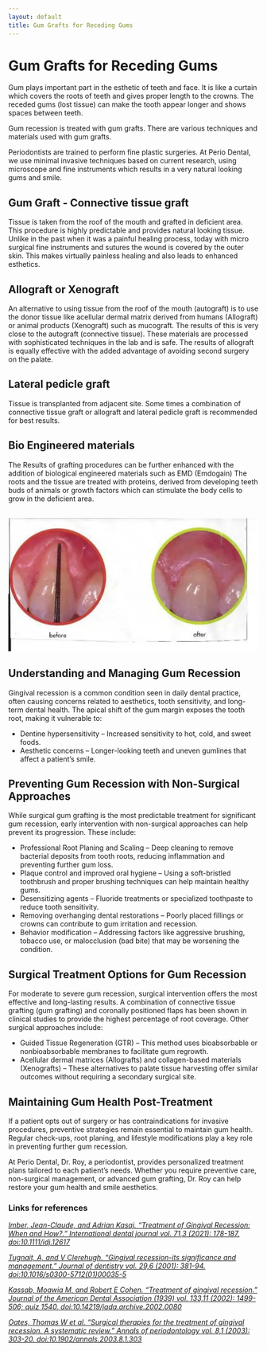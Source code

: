 ```yaml
---
layout: default
title: Gum Grafts for Receding Gums
---
```


<h1>Gum Grafts for Receding Gums</h1>


<p>Gum plays important part in the esthetic of teeth and face. It is like a curtain which covers the roots of teeth and gives proper length to the crowns. The receded gums (lost tissue) can make the tooth appear longer and shows spaces between teeth.</p>
<p>Gum recession is treated with gum grafts. There are various techniques and materials used with gum grafts.</p>
<p>Periodontists are trained to perform fine plastic surgeries.  At Perio Dental, we use minimal invasive techniques based on current research, using microscope and fine instruments which results in a very natural looking gums and smile.</p>

<h2>Gum Graft - Connective tissue graft</h2>


<p>Tissue is taken from the roof of the mouth and grafted in deficient area. This procedure is highly predictable and provides natural looking tissue. Unlike in the past when it was a painful healing process, today with micro surgical fine instruments and sutures the wound is covered by the outer skin. This makes virtually painless healing and also leads to enhanced esthetics.
</p>

<h2>Allograft or Xenograft</h2>

<p>An alternative to using tissue from the roof of the mouth (autograft) is to use the donor tissue like acellular dermal matrix derived from humans (Allograft) or animal products (Xenograft) such as mucograft. The results of this is very close to the autograft (connective tissue). These materials are processed with sophisticated techniques in the lab and is safe. The results of allograft is equally effective with the added advantage of avoiding second surgery on the palate.</p>

<h2>Lateral pedicle graft</h2>


<p>Tissue is transplanted from adjacent site. Some times a combination of connective tissue graft or allograft and lateral pedicle graft is recommended for best results.
</p>

<h2>Bio Engineered materials</h2>
<p>The Results of grafting procedures can be further enhanced with the addition of biological engineered materials such as EMD (Emdogain) The roots and the tissue are treated with proteins, derived from developing teeth buds of animals or growth factors which can stimulate the body cells to grow in the deficient area.
</p>

<p>
<br />
<img alt="Receding gums before and after" src="/images/Receding-gums.webp" />
</p>

<h2>Understanding and Managing Gum Recession</h2>

<p>Gingival recession is a common condition seen in daily dental practice, often causing concerns related to aesthetics, tooth sensitivity, and long-term dental health. The apical shift of the gum margin exposes the tooth root, making it vulnerable to:</p>

<ul>
  <li>Dentine hypersensitivity – Increased sensitivity to hot, cold, and sweet foods.</li>
  <li>Aesthetic concerns – Longer-looking teeth and uneven gumlines that affect a patient’s smile.</li>
</ul>

<h2>Preventing Gum Recession with Non-Surgical Approaches</h2>

<p>While surgical gum grafting is the most predictable treatment for significant gum recession, early intervention with non-surgical approaches can help prevent its progression. These include:</p>

<ul>
  <li>Professional Root Planing and Scaling – Deep cleaning to remove bacterial deposits from tooth roots, reducing inflammation and preventing further gum loss.</li>
  <li>Plaque control and improved oral hygiene – Using a soft-bristled toothbrush and proper brushing techniques can help maintain healthy gums.</li>
  <li>Desensitizing agents – Fluoride treatments or specialized toothpaste to reduce tooth sensitivity.</li>
  <li>Removing overhanging dental restorations – Poorly placed fillings or crowns can contribute to gum irritation and recession.</li>
  <li>Behavior modification – Addressing factors like aggressive brushing, tobacco use, or malocclusion (bad bite) that may be worsening the condition.</li>
</ul>

<h2>Surgical Treatment Options for Gum Recession</h2>

<p>For moderate to severe gum recession, surgical intervention offers the most effective and long-lasting results. A combination of connective tissue grafting (gum grafting) and coronally positioned flaps has been shown in clinical studies to provide the highest percentage of root coverage. Other surgical approaches include:</p>

<ul>
  <li>Guided Tissue Regeneration (GTR) – This method uses bioabsorbable or nonbioabsorbable membranes to facilitate gum regrowth.</li>
  <li>Acellular dermal matrices (Allografts) and collagen-based materials (Xenografts) – These alternatives to palate tissue harvesting offer similar outcomes without requiring a secondary surgical site.</li>
</ul>

<h2>Maintaining Gum Health Post-Treatment</h2>

<p>If a patient opts out of surgery or has contraindications for invasive procedures, preventive strategies remain essential to maintain gum health. Regular check-ups, root planing, and lifestyle modifications play a key role in preventing further gum recession.</p>

<p>At Perio Dental, Dr. Roy, a periodontist, provides personalized treatment plans tailored to each patient’s needs. Whether you require preventive care, non-surgical management, or advanced gum grafting, Dr. Roy can help restore your gum health and smile aesthetics.</p>

<h3>Links for references</h3>
<p><i><a href="https://pubmed.ncbi.nlm.nih.gov/34024328/" target="_blank" rel="noreferrer noopener">Imber, Jean-Claude, and Adrian Kasaj. “Treatment of Gingival Recession: When and How?.” International dental journal vol. 71,3 (2021): 178-187. doi:10.1111/idj.12617</a></i></p>
<p><i><a href="https://pubmed.ncbi.nlm.nih.gov/11520586/" target="_blank" rel="noreferrer noopener">Tugnait, A, and V Clerehugh. “Gingival recession-its significance and management.” Journal of dentistry vol. 29,6 (2001): 381-94. doi:10.1016/s0300-5712(01)00035-5</a></i></p>
<p><i><a href="https://pubmed.ncbi.nlm.nih.gov/12462693/" target="_blank" rel="noreferrer noopener">Kassab, Moawia M, and Robert E Cohen. “Treatment of gingival recession.” Journal of the American Dental Association (1939) vol. 133,11 (2002): 1499-506; quiz 1540. doi:10.14219/jada.archive.2002.0080</a></i></p>
<p><i><a href="https://pubmed.ncbi.nlm.nih.gov/14971258/" target="_blank" rel="noreferrer noopener">Oates, Thomas W et al. “Surgical therapies for the treatment of gingival recession. A systematic review.” Annals of periodontology vol. 8,1 (2003): 303-20. doi:10.1902/annals.2003.8.1.303</a></i></p>